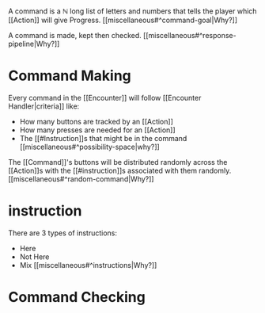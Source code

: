 A command is a $\mathbb{N}$ long list of letters and numbers that tells the player which [[Action]] will give Progress. [[miscellaneous#^command-goal|Why?]]

A command is made, kept then checked. [[miscellaneous#^response-pipeline|Why?]]

# Command Making
Every command in the [[Encounter]] will follow [[Encounter Handler|criteria]] like:
- How many buttons are tracked by an [[Action]]
- How many presses are needed for an [[Action]]
- The [[#Instruction]]s that might be in the command
[[miscellaneous#^possibility-space|why?]]

The [[Command]]'s buttons will be distributed randomly across the [[Action]]s with the [[#instruction]]s associated with them randomly. [[miscellaneous#^random-command|Why?]]

# instruction
There are 3 types of instructions:
- Here
- Not Here
- Mix
[[miscellaneous#^instructions|Why?]]

# Command Checking 

